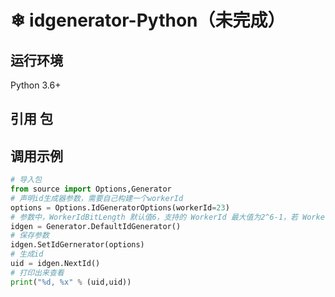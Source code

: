 ﻿#  ❄ idgenerator-Python（未完成）


## 运行环境

Python 3.6+

## 引用 包

## 调用示例

```python
# 导入包
from source import Options,Generator
# 声明id生成器参数，需要自己构建一个workerId
options = Options.IdGeneratorOptions(workerId=23)
# 参数中，WorkerIdBitLength 默认值6，支持的 WorkerId 最大值为2^6-1，若 WorkerId 超过64，可设置更大的 WorkerIdBitLength
idgen = Generator.DefaultIdGenerator()
# 保存参数 
idgen.SetIdGernerator(options)
# 生成id
uid = idgen.NextId()
# 打印出来查看
print("%d, %x" % (uid,uid))
```

